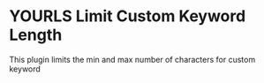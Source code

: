 # YOURLS Limit Custom Keyword Length
This plugin limits the min and max number of characters for custom keyword
